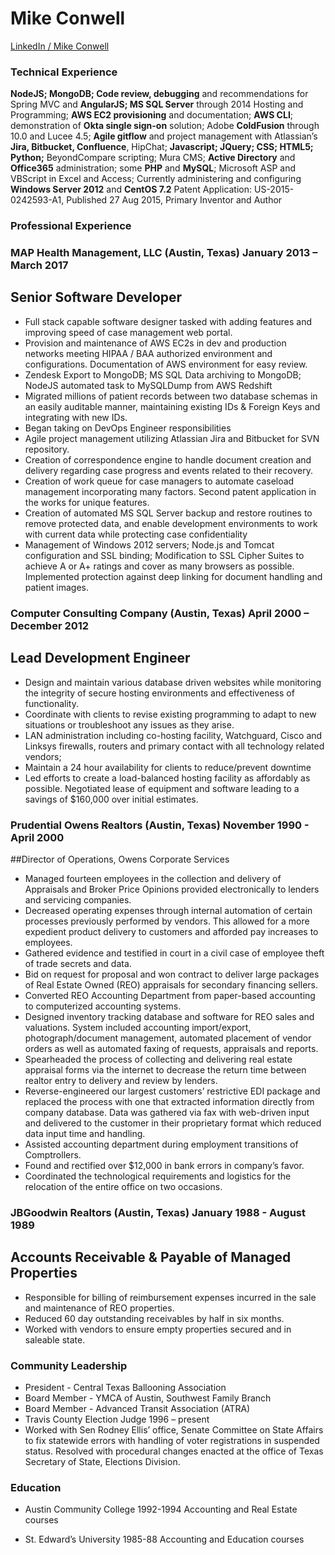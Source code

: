 # Mike Conwell
[LinkedIn / Mike Conwell](https://www.linkedin.com/in/mikeconwell/)

### Technical Experience 

**NodeJS; MongoDB; Code review, debugging** and recommendations for Spring MVC and **AngularJS; MS SQL Server** through 2014 Hosting and Programming; **AWS EC2 provisioning** and documentation; **AWS CLI**; demonstration of **Okta single sign-on** solution; Adobe **ColdFusion** through 10.0 and Lucee 4.5; **Agile gitflow** and project management with Atlassian’s **Jira, Bitbucket, Confluence**, HipChat; **Javascript; JQuery; CSS; HTML5; Python;** BeyondCompare scripting; Mura CMS; **Active Directory** and **Office365** administration; some **PHP** and **MySQL**; Microsoft ASP and VBScript in Excel and Access; Currently administering and configuring **Windows Server 2012** and **CentOS 7.2**
Patent Application: US-2015-0242593-A1, Published 27 Aug 2015, Primary Inventor and Author

### Professional Experience 

### MAP Health Management, LLC (Austin, Texas) January 2013 – March 2017
## Senior Software Developer
+ Full stack capable software designer tasked with adding features and improving speed of case management web portal. 
+ Provision and maintenance of AWS EC2s in dev and production networks meeting HIPAA / BAA authorized environment and configurations.  Documentation of AWS environment for easy review.
+ Zendesk Export to MongoDB; MS SQL Data archiving to MongoDB; NodeJS automated task to MySQLDump from AWS Redshift
+ Migrated millions of patient records between two database schemas in an easily auditable manner, maintaining existing IDs & Foreign Keys and integrating with new IDs. 
+ Began taking on DevOps Engineer responsibilities
+ Agile project management utilizing Atlassian Jira and Bitbucket for SVN repository.
+ Creation of correspondence engine to handle document creation and delivery regarding case progress and events related to their recovery.
+ Creation of work queue for case managers to automate caseload management incorporating many factors.  Second patent application in the works for unique features.
+ Creation of automated MS SQL Server backup and restore routines to remove protected data, and enable development environments to work with current data while protecting case confidentiality
+ Management of Windows 2012 servers; Node.js and Tomcat configuration and SSL binding; Modification to SSL Cipher Suites to achieve A or A+ ratings and cover as many browsers as possible.
Implemented protection against deep linking for document handling and patient images.


### Computer Consulting Company (Austin, Texas) April 2000 – December 2012              
## Lead Development Engineer
+ Design and maintain various database driven websites while monitoring the integrity of secure hosting environments and effectiveness of functionality.
+ Coordinate with clients to revise existing programming to adapt to new situations or troubleshoot any issues as they arise.  
+ LAN administration including co-hosting facility, Watchguard, Cisco and Linksys firewalls, routers and primary contact with all technology related vendors;
+ Maintain a 24 hour availability for clients to reduce/prevent downtime
+ Led efforts to create a load-balanced hosting facility as affordably as possible.  Negotiated lease of equipment and software leading to a savings of $160,000 over initial estimates.

### Prudential Owens Realtors (Austin, Texas)  November 1990 - April 2000
##Director of Operations, Owens Corporate Services
+ Managed fourteen employees in the collection and delivery of Appraisals and Broker Price Opinions provided electronically to lenders and servicing companies.  
+ Decreased operating expenses through internal automation of certain processes previously performed by vendors.  This allowed for a more expedient product delivery to customers and afforded pay increases to employees.
+ Gathered evidence and testified in court in a civil case of employee theft of trade secrets and data.
+ Bid on request for proposal and won contract to deliver large packages of Real Estate Owned (REO) appraisals for secondary financing sellers.
+ Converted REO Accounting Department from paper-based accounting to computerized accounting systems. 
+ Designed inventory tracking database and software for REO sales and valuations.  System included accounting import/export, photograph/document management, automated placement of vendor orders as well as automated faxing of requests, appraisals and reports. 
+ Spearheaded the process of collecting and delivering real estate appraisal forms via the internet to decrease the return time between realtor entry to delivery and review by lenders. 
+ Reverse-engineered our largest customers’ restrictive EDI package and replaced the process with one that extracted information directly from company database.  Data was gathered via fax with web-driven input and delivered to the customer in their proprietary format which reduced data input time and handling. 
+ Assisted accounting department during employment transitions of Comptrollers. 
+ Found and rectified over $12,000 in bank errors in company’s favor. 
+ Coordinated the technological requirements and logistics for the relocation of the entire office on two occasions. 

### JBGoodwin Realtors (Austin, Texas) January 1988 - August 1989
## Accounts Receivable & Payable of Managed Properties
+ Responsible for billing of reimbursement expenses incurred in the sale and maintenance of REO properties.  
+ Reduced 60 day outstanding receivables by half in six months.  
+ Worked with vendors to ensure empty properties secured and in saleable state.

### Community Leadership 

+ President - Central Texas Ballooning Association
+ Board Member - YMCA of Austin, Southwest Family Branch 
+ Board Member - Advanced Transit Association (ATRA) 
+ Travis County Election Judge 1996 – present
+ Worked with Sen Rodney Ellis’ office, Senate Committee on State Affairs to fix statewide errors with handling of voter registrations in suspended status.  Resolved with procedural changes enacted at the office of Texas Secretary of State, Elections Division.

### Education 
+ Austin Community College 1992-1994 
   Accounting and Real Estate courses 

+ St. Edward’s University 1985-88 
   Accounting and Education courses